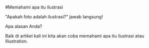 #Memahami apa itu ilustrasi

"Apakah foto adalah ilustrasi?" jawab langsung!

Apa alasan Anda?

Baik di artikel kali ini kita akan coba memahami apa itu ilustrasi atau Illustration.

